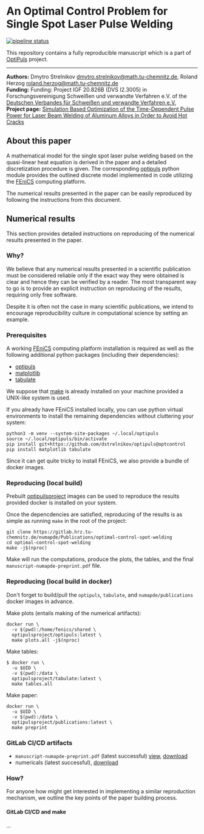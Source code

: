 An Optimal Control Problem for Single Spot Laser Pulse Welding
==============================================================

[![pipeline status](https://gitlab.hrz.tu-chemnitz.de/numapde/Publications/optimal-control-spot-welding/badges/master/pipeline.svg)](https://gitlab.hrz.tu-chemnitz.de/numapde/Publications/optimal-control-spot-welding/-/commits/master)

This repository contains a fully reproducible manuscript which is a part of [OptiPuls][projectpage] project.

---

**Authors:** Dmytro Strelnikov <dmytro.strelnikov@math.tu-chemnitz.de>, Roland Herzog <roland.herzog@math.tu-chemnitz.de>  
**Funding:** Funding: Project IGF 20.826B (DVS I2.3005) in Forschungsvereinigung Schweißen und verwandte Verfahren e.V. of the [Deutschen Verbandes für Schweißen und verwandte Verfahren e.V.](https://www.die-verbindungs-spezialisten.de/)  
**Project page:** [Simulation Based Optimization of the Time-Dependent Pulse Power for Laser Beam Welding of Aluminum Alloys in Order to Avoid Hot Cracks][projectpage]


## About this paper

A mathematical model for the single spot laser pulse welding based on the quasi-linear heat equation is derived in the paper and a detailed discretization procedure is given. The corresponding [optipuls](https://github.com/dstrelnikov/optipuls) python module provides the outlined discrete model implemented in code utilizing the [FEniCS](https://fenicsproject.org/) computing platform.

The numerical results presented in the paper can be easily reproduced by following the instructions from this document.


## Numerical results

This section provides detailed instructions on reproducing of the numerical results presented in the paper.

### Why?

We believe that any numerical results presented in a scientific publication must be considered reliable only if the exaсt way they were obtained is clear and hence they can be verified by a reader. The most transparent way to go is to provide an explicit instruction on reproducing of the results, requiring only free software.

Despite it is often not the case in many scientific publications, we intend to encourage reproducibility culture in computational science by setting an example.

### Prerequisites

A working [FEniCS](https://fenicsproject.org/) computing platform installation is required as well as the following additional python packages (including their dependencies):

- [optipuls](https://github.com/dstrelnikov/optipuls)
- [matplotlib](https://pypi.org/project/matplotlib/)
- [tabulate](https://pypi.org/project/tabulate/)

We suppose that [make](https://www.gnu.org/software/make/) is already installed on your machine provided a UNIX-like system is used.

If you already have FEniCS installed locally, you can use python virtual environments to install the remaining dependencies without cluttering your system:
```
python3 -m venv --system-site-packages ~/.local/optipuls
source ~/.local/optipuls/bin/activate
pip install git+https://github.com/dstrelnikov/optipuls@optcontrol
pip install matplotlib tabulate
```

Since it can get quite tricky to install FEniCS, we also provide a bundle of docker images.


### Reproducing (local build)

Prebuilt [optipuilsproject](https://hub.docker.com/orgs/optipulsproject) images can be used to reproduce the results provided docker is installed on your system.

Once the depencdencies are satisfied, reproducing of the results is as simple as running `make` in the root of the project:
```
git clone https://gitlab.hrz.tu-chemnitz.de/numapde/Publications/optimal-control-spot-welding
cd optimal-control-spot-welding
make -j$(nproc)
```

Make will run the computations, produce the plots, the tables, and the final `manuscript-numapde-preprint.pdf` file.


### Reproducing (local build in docker)

Don't forget to build/pull the `optipuls`, `tabulate`, and `numapde/publications` docker images in advance.

Make plots (entails making of the numerical artifacts):
```
docker run \
  -v $(pwd):/home/fenics/shared \
  optipulsproject/optipuls:latest \
  make plots.all -j$(nproc)
```

Make tables:
```
$ docker run \
  -u $UID \
  -v $(pwd):/data \
  optipulsproject/tabulate:latest \
  make tables.all
```

Make paper:
```
docker run \
  -u $UID \
  -v $(pwd):/data \
  optipulsproject/publications:latest \
  make preprint
```


### GitLab CI/CD artifacts

- `manuscript-numapde-preprint.pdf` (latest successful) [view][gitlab-pdf-view], [download][gitlab-pdf-download]
- numericals (latest successful), [download][gitlab-numericals-download]


### How?

For anyone how might get interested in implementing a similar reproduction mechanism, we outline the key points of the paper building process.

#### GitLab CI/CD and make

...

[projectpage]: https://www.tu-chemnitz.de/mathematik/part_dgl/projects/optipuls/index.en.php "OptiPuls"

[gitlab-pdf-view]: https://gitlab.hrz.tu-chemnitz.de/numapde/Publications/optimal-control-spot-welding/-/jobs/artifacts/master/file/manuscript-numapde-preprint.pdf?job=tex
[gitlab-pdf-download]: https://gitlab.hrz.tu-chemnitz.de/numapde/Publications/optimal-control-spot-welding/-/jobs/artifacts/master/raw/manuscript-numapde-preprint.pdf?job=tex
[gitlab-numericals-download]: https://gitlab.hrz.tu-chemnitz.de/numapde/Publications/optimal-control-spot-welding/-/jobs/artifacts/master/download?job=numericals
